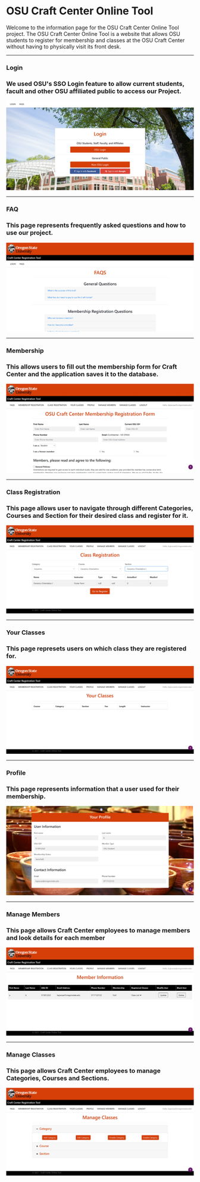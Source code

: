 # OSU Craft Center Online Tool

Welcome to the information page for the OSU Craft Center Online Tool project. The OSU Craft Center Online Tool is a website that allows OSU students to register for membership and classes at the OSU Craft Center without having to physically visit its front desk.



---

### **Login**
####
 ### We used OSU's SSO Login feature to allow current students, facult and other OSU affiliated public to access our Project. 
![Image](images/login_page.JPG)

---

### **FAQ**
####
 ### This page represents frequently asked questions and how to use our project. 
![Image](images/faq_page.JPG)

---

### **Membership**
####
 ### This allows users to fill out the membership form for Craft Center and the application saves it to the database.
![Image](images/membership_registration_page.JPG)

---

### **Class Registration**
####
 ### This page allows user to navigate through different Categories, Courses and Section for their desired class and register for it.
![Image](images/class_registration_page.JPG)

---

### **Your Classes**
####
 ### This page represets users on which class they are registered for. 
![Image](images/your_classes_page.JPG)

---

### **Profile**
####
 ### This page represents information that a user used for their membership.
![Image](images/your_profile_page.JPG)

---

### **Manage Members**
####
 ### This page allows Craft Center employees to manage members and look details for each member
![Image](images/member_information_page.JPG)

---

### **Manage Classes**
####
 ### This page allows Craft Center employees to manage Categories, Courses and Sections.
![Image](images/manage_class_page.JPG)
